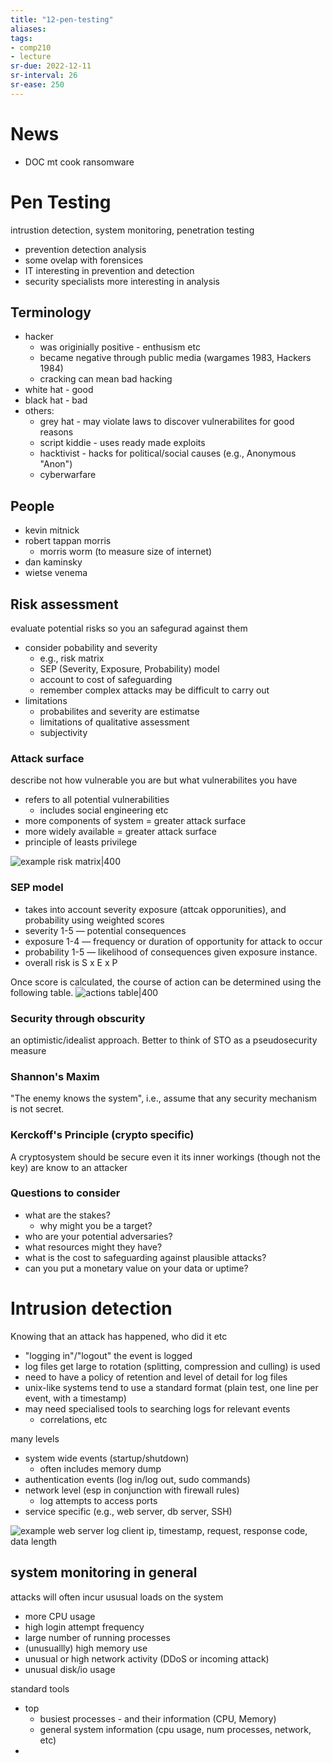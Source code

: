 ```yaml
---
title: "12-pen-testing"
aliases: 
tags: 
- comp210
- lecture
sr-due: 2022-12-11
sr-interval: 26
sr-ease: 250
---
```


# News
- DOC mt cook ransomware

# Pen Testing
intrustion detection, system monitoring, penetration testing
- prevention detection analysis
- some ovelap with forensices
- IT interesting in prevention and detection
- security specialists more interesting in analysis

## Terminology
- hacker 
	- was originially positive - enthusism etc
	- became negative through public media (wargames 1983, Hackers 1984)
	- cracking can mean bad hacking
- white hat - good
- black hat - bad
- others:
	- grey hat - may violate laws to discover vulnerabilites for good reasons
	- script kiddie - uses ready made exploits
	- hacktivist - hacks for political/social causes (e.g., Anonymous "Anon")
	- cyberwarfare

## People
- kevin mitnick
- robert tappan morris
	- morris worm (to measure size of internet)
- dan kaminsky
- wietse venema

## Risk assessment
evaluate potential risks so you an safegurad against them
- consider pobability and severity
	- e.g., risk matrix
	- SEP (Severity, Exposure, Probability) model
	- account to cost of safeguarding
	- remember complex attacks may be difficult to carry out
- limitations
	- probabilites and severity are estimatse
	- limitations of qualitative assessment
	- subjectivity

### Attack surface
describe not how vulnerable you are but what vulnerabilites you have
- refers to all potential vulnerabilities
	- includes social engineering etc
- more components of system = greater attack surface
- more widely available = greater attack surface
- principle of leasts privilege

![example risk matrix|400](https://i.imgur.com/RHVe8Vn.png)

### SEP model
- takes into account severity exposure (attcak opporunities), and probability using weighted scores
- severity 1-5 — potential consequences
- exposure 1-4 — frequency or duration of opportunity for attack to occur
- probability 1-5 — likelihood of consequences given exposure instance.
- overall risk is S x E x P

Once score is calculated, the course of action can be determined using the following table.
![actions table|400](https://i.imgur.com/qWCvGgI.png)

### Security through obscurity
an optimistic/idealist approach. Better to think of STO as a pseudosecurity measure

### Shannon's Maxim
"The enemy knows the system", i.e., assume that any security mechanism is not secret.

### Kerckoff's Principle (crypto specific)
A cryptosystem should be secure even it its inner workings (though not the key) are know to an attacker

### Questions to consider
- what are the stakes?
	- why might you be a target?
- who are your potential adversaries?
- what resources might they have?
- what is the cost to safeguarding against plausible attacks?
- can you put a monetary value on your data or uptime?

# Intrusion detection
Knowing that an attack has happened, who did it etc

- "logging in"/"logout" the event is logged
- log files get large to rotation (splitting, compression and culling) is used
- need to have a policy of retention and level of detail for log files
- unix-like systems tend to use a standard format (plain test, one line per event, with a timestamp)
- may need specialised tools to searching logs for relevant events
	- correlations, etc

many levels
- system wide events (startup/shutdown)
	- often includes memory dump
- authentication events (log in/log out, sudo commands)
- network level (esp in conjunction with firewall rules)
	- log attempts to access ports
- service specific (e.g., web server, db server, SSH)

![example web server log](https://i.imgur.com/b6XDvJj.png)
client ip, timestamp, request, response code, data length

## system monitoring in general
attacks will often incur ususual loads on the system
- more CPU usage
- high login attempt frequency
- large number of running processes
- (unusuallly) high memory use
- unusual or high network activity (DDoS or incoming attack)
- unusual disk/io usage

standard tools
- top
	- busiest processes - and their information (CPU, Memory)
	- general system information (cpu usage, num processes, network, etc)
- 